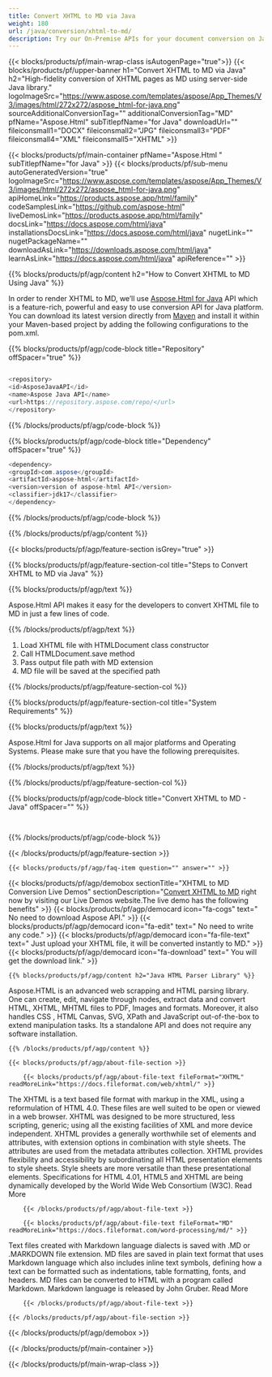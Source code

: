 ```yaml
---
title: Convert XHTML to MD via Java 
weight: 180
url: /java/conversion/xhtml-to-md/ 
description: Try our On-Premise APIs for your document conversion on Java Runtime Environment for JSP/JSF Application and Desktop Applications.
---
```


{{< blocks/products/pf/main-wrap-class isAutogenPage="true">}}
{{< blocks/products/pf/upper-banner h1="Convert XHTML to MD via Java" h2="High-fidelity conversion of XHTML pages as MD using server-side Java library." logoImageSrc="https://www.aspose.com/templates/aspose/App_Themes/V3/images/html/272x272/aspose_html-for-java.png" sourceAdditionalConversionTag="" additionalConversionTag="MD" pfName="Aspose.Html" subTitlepfName="for Java" downloadUrl="" fileiconsmall1="DOCX" fileiconsmall2="JPG" fileiconsmall3="PDF" fileiconsmall4="XML" fileiconsmall5="XHTML" >}}

{{< blocks/products/pf/main-container pfName="Aspose.Html " subTitlepfName="for Java" >}}
{{< blocks/products/pf/sub-menu autoGeneratedVersion="true" logoImageSrc="https://www.aspose.com/templates/aspose/App_Themes/V3/images/html/272x272/aspose_html-for-java.png" apiHomeLink="https://products.aspose.app/html/family" codeSamplesLink="https://github.com/aspose-html" liveDemosLink="https://products.aspose.app/html/family" docsLink="https://docs.aspose.com/html/java" installationsDocsLink="https://docs.aspose.com/html/java" nugetLink="" nugetPackageName="" downloadAsLink="https://downloads.aspose.com/html/java" learnAsLink="https://docs.aspose.com/html/java" apiReference="" >}}

{{% blocks/products/pf/agp/content h2="How to Convert XHTML to MD Using Java" %}}

 In order to render XHTML to MD, we’ll use
 [Aspose.Html for Java](https://products.aspose.com/html/java) 
 API which is a feature-rich, powerful and easy to use conversion API for Java platform. You can download its latest version directly from
 [Maven](https://repository.aspose.com/webapp/#/artifacts/browse/tree/General/repo/com/aspose/aspose-html) 
 and install it within your Maven-based project by adding the following configurations to the pom.xml.

{{% blocks/products/pf/agp/code-block title="Repository" offSpacer="true" %}}

```cs

<repository>
<id>AsposeJavaAPI</id>
<name>Aspose Java API</name>
<url>https://repository.aspose.com/repo/</url>
</repository>

```

{{% /blocks/products/pf/agp/code-block %}}

{{% blocks/products/pf/agp/code-block title="Dependency" offSpacer="true" %}}

```cs
<dependency>
<groupId>com.aspose</groupId>
<artifactId>aspose-html</artifactId>
<version>version of aspose-html API</version>
<classifier>jdk17</classifier>
</dependency>

```

{{% /blocks/products/pf/agp/code-block %}}

{{% /blocks/products/pf/agp/content %}}

{{< blocks/products/pf/agp/feature-section isGrey="true" >}}

{{% blocks/products/pf/agp/feature-section-col title="Steps to Convert XHTML to MD via Java" %}}

{{% blocks/products/pf/agp/text %}}

 Aspose.Html API makes it easy for the developers to convert XHTML file to MD in just a few lines of code.

{{% /blocks/products/pf/agp/text %}}

1.  Load XHTML file with HTMLDocument class constructor
1.  Call HTMLDocument.save method
1.  Pass output file path with MD extension
1.  MD file will be saved at the specified path

{{% /blocks/products/pf/agp/feature-section-col %}}

{{% blocks/products/pf/agp/feature-section-col title="System Requirements" %}}

{{% blocks/products/pf/agp/text %}}

 Aspose.Html for Java supports on all major platforms and Operating Systems. Please make sure that you have the following prerequisites.

{{% /blocks/products/pf/agp/text %}}

{{% /blocks/products/pf/agp/feature-section-col %}}

{{% blocks/products/pf/agp/code-block title="Convert XHTML to MD - Java‎" offSpacer="" %}}

```cs
   

```

{{% /blocks/products/pf/agp/code-block %}}

{{< /blocks/products/pf/agp/feature-section >}}

    {{< blocks/products/pf/agp/faq-item question="" answer="" >}}
 

<!-- aboutfile Starts -->

{{< blocks/products/pf/agp/demobox sectionTitle="XHTML to MD Conversion Live Demos" sectionDescription="[Convert XHTML to MD](https://products.aspose.app/html/conversion/xhtml-to-md) right now by visiting our Live Demos website.The live demo has the following benefits" >}}
        {{< blocks/products/pf/agp/democard icon="fa-cogs" text=" No need to download Aspose API." >}}
        {{< blocks/products/pf/agp/democard icon="fa-edit" text=" No need to write any code." >}}
        {{< blocks/products/pf/agp/democard icon="fa-file-text" text=" Just upload your XHTML file, it will be converted instantly to MD." >}}
        {{< blocks/products/pf/agp/democard icon="fa-download" text=" You will get the download link." >}}

    {{% blocks/products/pf/agp/content h2="Java HTML Parser Library" %}}

 Aspose.HTML is an advanced web scrapping and HTML parsing library. One can create, edit, navigate through nodes, extract data and convert HTML, XHTML, MHTML files to PDF, Images and formats. Moreover, it also handles CSS , HTML Canvas, SVG, XPath and JavaScript out-of-the-box to extend manipulation tasks. Its a standalone API and does not require any software installation. ‎



    {{% /blocks/products/pf/agp/content %}}

    {{< blocks/products/pf/agp/about-file-section >}}

        {{< blocks/products/pf/agp/about-file-text fileFormat="XHTML" readMoreLink="https://docs.fileformat.com/web/xhtml/" >}}

The XHTML is a text based file format with markup in the XML, using a reformulation of HTML 4.0. These files are well suited to be open or viewed in a web browser. XHTML was designed to be more structured, less scripting, generic; using all the existing facilities of XML and more device independent. XHTML provides a generally worthwhile set of elements and attributes, with extension options in combination with style sheets. The attributes are used from the metadata attributes collection. XHTML provides flexibility and accessibility by subordinating all HTML presentation elements to style sheets. Style sheets are more versatile than these presentational elements.  Specifications for HTML 4.01, HTML5 and XHTML are being dynamically developed by the World Wide Web Consortium (W3C).
Read More

        {{< /blocks/products/pf/agp/about-file-text >}}

        {{< blocks/products/pf/agp/about-file-text fileFormat="MD" readMoreLink="https://docs.fileformat.com/word-processing/md/" >}}

Text files created with Markdown language dialects is saved with .MD or .MARKDOWN file extension. MD files are saved in plain text format that uses Markdown language which also includes inline text symbols, defining how a text can be formatted such as indentations, table formatting, fonts, and headers.  MD files can be converted to HTML with a program called Markdown. Markdown language is released by John Gruber.
Read More

        {{< /blocks/products/pf/agp/about-file-text >}}

    {{< /blocks/products/pf/agp/about-file-section >}}

{{< /blocks/products/pf/agp/demobox >}}

<!-- aboutfile Ends -->

{{< /blocks/products/pf/main-container >}}
    
{{< /blocks/products/pf/main-wrap-class >}}